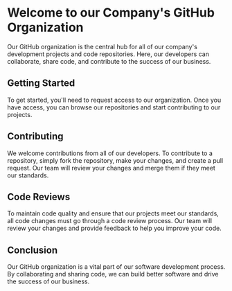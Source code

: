 # Welcome to our Company's GitHub Organization
Our GitHub organization is the central hub for all of our company's development projects and code repositories. Here, our developers can collaborate, share code, and contribute to the success of our business.

## Getting Started
To get started, you'll need to request access to our organization. Once you have access, you can browse our repositories and start contributing to our projects.

## Contributing
We welcome contributions from all of our developers. To contribute to a repository, simply fork the repository, make your changes, and create a pull request. Our team will review your changes and merge them if they meet our standards.

## Code Reviews
To maintain code quality and ensure that our projects meet our standards, all code changes must go through a code review process. Our team will review your changes and provide feedback to help you improve your code.

## Conclusion
Our GitHub organization is a vital part of our software development process. By collaborating and sharing code, we can build better software and drive the success of our business.
